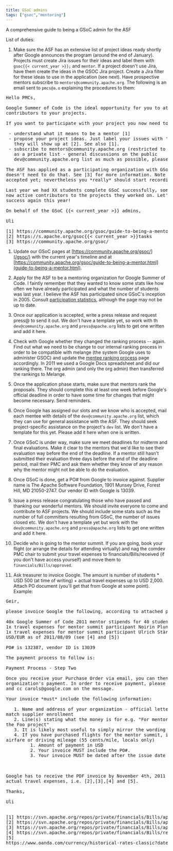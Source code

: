 ```yaml
---
title: GSoC admins
tags: ["gsoc","mentoring"]
---
```


A comprehensive guide to being a GSoC admin for the ASF

List of duties:

1. Make sure the ASF has an extensive list of project ideas ready shortly after Google announces the
program (around the end of January). Projects must create Jira issues for their ideas and
label them with `gsoc{{< current_year >}};` and `mentor`. If a project doesn't use Jira, have them create the ideas in the GSOC
Jira project. Create a Jira filter for these ideas to use in the application (see next). Have
prospective mentors subscribe to `mentors@community.apache.org`. The following is an email sent to `pmcs@a.o`
explaining the procedures to them:

<pre>
Hello PMCs,

Google Summer of Code is the ideal opportunity for you to attract new
contributors to your projects.

If you want to participate with your project you now need to

 - understand what it means to be a mentor [1]
 - propose your project ideas. Just label your issues with 'gsoc{{< current_year >}}' in Jira and
   they will show up at [2]. See also [1].
 - subscribe to mentors@community.apache.org (restricted to potential mentors, meant to be used
   as a private list - general discussions on the public
   dev@community.apache.org list as much as possible, please)

The ASF has applied as a participating organization with GSoC, so your project
doesn't need to do that. See [3] for more information. Note that the ASF isn't
accepted yet; nevertheless you *really* should start recording your ideas now.

Last year we had XX students complete GSoC successfully, some of whom are
now active contributors to the projects they worked on. Let's make this a
success again this year!

On behalf of the GSoC {{< current_year >}} admins,

Uli

[1] https://community.apache.org/gsoc/guide-to-being-a-mentor.html
[2] https://s.apache.org/gsoc{{< current_year >}}tasks
[3] https://community.apache.org/gsoc/
</pre>

1. Update our GSoC pages at [https://community.apache.org/gsoc/](/gsoc/) with the
current year's timeline and at [https://community.apache.org/gsoc/guide-to-being-a-mentor.html](guide-to-being-a-mentor.html).

1. Apply for the ASF to be a mentoring organization for Google Summer of Code.
I faintly remember that they wanted to know some stats like how often we have
already participated and what the number of students was last year. I believe
the ASF has participated since GSoC's inception in 2005. Consult [participation statistics](/gsoc/experiences.html), although the page may not be up to date.

1. Once our application is accepted, write a press release and
request press@ to send it out. We don't have a template yet, so work
with th `dev@community.apache.org` and `press@apache.org` lists to get one
written and add it here.

1. Check with Google whether they changed the ranking process -- again. Find out
what we need to be change to our internal ranking process in order to be compatible
with melange (the system Google uses to administer GSOC) and update the [mentee ranking process](mentee-ranking-process.html) page
accordingly. In 2011 we used a Google Docs spreadsheet and did our ranking there. The
org admin (and only the org admin) then transferred the rankings to Melange.

1. Once the application phase starts, make sure that mentors rank the proposals. They
should complete this at least one week before Google's official deadline in order to have
some time for changes that might become necessary. Send reminders.

1. Once Google has assigned our slots and we know who is accepted,
mail each mentee with details of the `dev@community.apache.org` list, which they can
use for general assistance with the ASF. They should seek project-specific
assistance on the project's `dev` list. We don't have a
template for this yet. Please add it here when one is written.

1. Once GSoC is under way, make sure we meet deadlines for midterm and final evaluations. Make it clear to the mentors that we'd like to see their evaluation way before
the end of the deadline. If a mentor still hasn't submitted their evaluation three days
before the end of the deadline period, mail their PMC and ask them whether they know of
any reason why the mentor might not be able to do the evaluation.

1. Once GSoC is done, get a PO# from Google to invoice against. Supplier name is The
Apache Software Foundation, 1901 Munsey Drive, Forest Hill, MD 21050-2747. Our vendor ID
with Google is 13039.

1.  Issue a press release congratulating those who have passed and
thanking our wonderful mentors. We should invite everyone to come and
contribute to ASF projects. We should include some stats such as the
number of full committers resulting from GSoC, the number of issues
closed etc. We don't have a template yet but work with the
`dev@community.apache.org` and `press@apache.org` lists to get one written
and add it here.

1. Decide who is going to the mentor summit. If you are going, book your flight (or arrange the details for attending virtually) and
nag the comdev PMC chair to submit your travel expenses to financials/Bills/received (if
you don't have access yourself) and move them to `financials/Bills/approved`.

1. Ask treasurer to invoice Google. The amount is number of students * USD 500 (at time
of writing) + actual travel expenses up to USD 2,000. Attach PO document (you'll get that
from Google at some point). Example:

<pre>
Geir,

please invoice Google the following, according to attached purchase order:

40x Google Summer of Code 2011 mentor stipends for 40 student á USD 500.00 = USD 20,000.00
1x travel expenses for mentor summit participant Noirin Plunkett = USD 743.70 (see [1], [2], [3])
1x travel expenses for mentor summit participant Ulrich Stärk = EUR 834.03 = USD 1190,91 @1.4279
USD/EUR as of 2011/08/09 (see [4] and [5])

PO# is 132387, vendor ID is 13039

The payment process to follow is:

Payment Process - Step Two

Once you receive your Purchase Order via email, you can then bill Google for your mentoring
organization's payment. In order to receive payment, please send a PDF invoice to p2phelp@google.com
and cc carols@google.com on the message.

Your invoice *must* include the following information:

   1. Name and address of your organization - official letterhead is preferred if available, must
match supplier enrollment
   2. Line(s) stating what the money is for e.g. "For mentoring 3 Google Summer of Code students for
the Foo project"
   3. It is likely most useful to simply mirror the wording on the Purchase Order you receive
   4. If you have purchased flights for the mentor summit, invoice only for the amount paid for
airfare or driving mileage (55 cents/mile, locals only)
         1. Amount of payment in USD
         2. Your invoice MUST include the PO#.
         3. Your invoice MUST be dated after the issue date of your PO number



Google has to receive the PDF invoice by November 4th, 2011 and it has to include PDF copies of our
actual travel expenses, i.e. [2],[3],[4] and [5].

Thanks,

Uli


[1] https://svn.apache.org/repos/private/financials/Bills/approved/Noirin-GSoC/README
[2] https://svn.apache.org/repos/private/financials/Bills/approved/Noirin-GSoC/Noirin-GSoC-Amtrak.pdf
[3] https://svn.apache.org/repos/private/financials/Bills/approved/Noirin-GSoC/Noirin-GSoC-Delta.pdf
[4] https://svn.apache.org/repos/private/financials/Bills/received/Uli-GSOC-flights.txt
[5]
https://www.oanda.com/currency/historical-rates-classic?date_fmt=us&date=08/09/11&date1=08/09/11&exch=EUR&exch2=EUR&expr=USD&margin_fixed=0&format=HTML&redirected=1

</pre>
